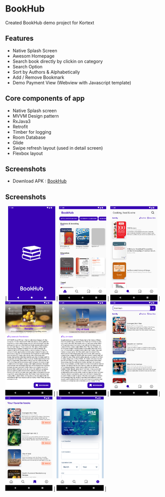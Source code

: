 
# BookHub

Created BookHub demo project for Kortext

## Features
- Native Splash Screen
- Awesom Homepage
- Search book directly by clickin on category
- Search Option
- Sort by Authors & Alphabetically
- Add / Remove Bookmark
- Demo Payment View (Webview with Javascript template)

## Core components of app
- Native Splash screen
- MVVM Design pattern
- RxJava3
- Retrofit
- Timber for logging
- Room Database
- Glide 
- Swipe refresh layout (used in detail screen)
- Flexbox layout

## Screenshots
- Download APK : <a href="https://github.com/altafc22/BookHub/raw/master/apk/app-debug.apk">BookHub</a>


## Screenshots
| <img src="https://github.com/altafc22/BookHub/blob/master/screenshots/1.png" width="150" height="300"/> | <img src="https://github.com/altafc22/BookHub/blob/master/screenshots/2.png" width="150" height="300"/> | <img src="https://github.com/altafc22/BookHub/blob/master/screenshots/3.png" width="150" height="300"/> | <img src="https://github.com/altafc22/BookHub/blob/master/screenshots/4.png" width="150" height="300"/> |
| <img src="https://github.com/altafc22/BookHub/blob/master/screenshots/5.png" width="150" height="300"/> | <img src="https://github.com/altafc22/BookHub/blob/master/screenshots/6.png" width="150" height="300"/> | <img src="https://github.com/altafc22/BookHub/blob/master/screenshots/7.png" width="150" height="300"/> | <img src="https://github.com/altafc22/BookHub/blob/master/screenshots/8.png" width="150" height="300"/> |

